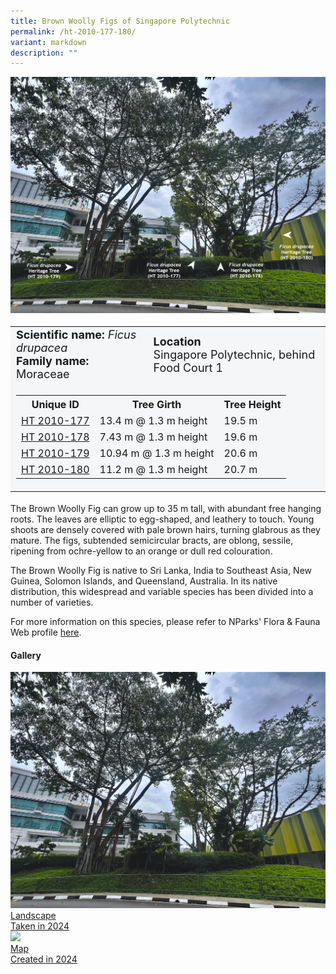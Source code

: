 ```yaml
---
title: Brown Woolly Figs of Singapore Polytechnic
permalink: /ht-2010-177-180/
variant: markdown
description: ""
---
```

<div class="isomer-image-wrapper">
<img src="/images/Heritage_trees_photos/ficdru_ht2010-177-180_landscapeant.jpg">
</div><table style="minWidth: 100px; font-size: 18px; background: #F4F6F7">
<tbody><tr>
<td rowspan="1" colspan="1">
<strong>Scientific name:</strong> <em>Ficus drupacea</em>  
<br><strong>Family name: </strong>Moraceae
</td>
<td rowspan="1" colspan="1">
<strong>Location</strong>
<br>Singapore Polytechnic, behind Food Court 1
</td>
</tr>
<tr><td rowspan="1" colspan="3">
<table style="minWidth: 100px; font-size: 16px;">
<tbody>
<tr>
 <th>Unique ID</th>
 <th>Tree Girth</th>
 <th>Tree Height</th>
</tr>
<tr>
 <td><a href="https://www.onemap.gov.sg/?lat=1.3077100000031157&amp;lng=103.78153999999768">HT 2010-177</a></td>
 <td>13.4 m @ 1.3 m height</td>
 <td>19.5 m</td>
</tr>
<tr>
 <td><a href="https://www.onemap.gov.sg/?lat=1.3076700000005856&amp;lng=103.78159000000043">HT 2010-178</a></td>
 <td>7.43 m @ 1.3 m height</td>
 <td>19.6 m</td>
</tr>
<tr>
 <td><a href="https://www.onemap.gov.sg/?lat=1.3074399999985848&amp;lng=103.78159999999696">HT 2010-179</a></td>
 <td>10.94 m @ 1.3 m height</td>
 <td>20.6 m</td>
</tr>
<tr>
 <td><a href="https://www.onemap.gov.sg/?lat=1.3076399999973367&amp;lng=103.78185999999691">HT 2010-180</a></td>
 <td>11.2 m @ 1.3 m height</td>
 <td>20.7 m</td>
</tr></tbody>
</table>
</td></tr></tbody></table>
<p>The Brown Woolly Fig can grow up to 35 m tall, with abundant free hanging roots. The leaves are elliptic to egg-shaped, and leathery to touch. Young shoots are densely covered with pale brown hairs, turning glabrous as they mature. The figs, subtended semicircular bracts, are oblong, sessile, ripening from ochre-yellow to an orange or dull red colouration.</p>
  
<p>The Brown Woolly Fig is native to Sri Lanka, India to Southeast Asia, New Guinea, Solomon Islands, and Queensland, Australia. In its native distribution, this widespread and variable species has been divided into a number of varieties.</p> 

<p>For more information on this species, please refer to NParks' Flora &amp; Fauna Web profile <a href="https://www.nparks.gov.sg/florafaunaweb/flora/8/1/8138">here</a>.</p>

<h4><b>Gallery</b></h4>
<div class="isomer-card-grid">
<a href="/images/Heritage_trees_photos/ficdru_ht2010-177-180_landscape.jpg" class="isomer-card">
<div class="isomer-card-image">
<div class="isomer-image-wrapper"><img src="/images/Heritage_trees_photos/ficdru_ht2010-177-180_landscape.jpg"></div></div>
<div class="isomer-card-body"><div class="isomer-card-title">Landscape</div><div class="isomer-card-description">Taken in 2024</div></div></a>
	
<a href="/images/Heritage_trees_photos/rain_tree_hyet_2005_45-canopy.jpg" class="isomer-card">
<div class="isomer-card-image">
<div class="isomer-image-wrapper"><img src="/images/Heritage_trees_photos/rain_tree_ht_2005_45-canopy.jpg"></div></div>
<div class="isomer-card-body"><div class="isomer-card-title">Map</div><div class="isomer-card-description">Created in 2024</div></div></a></div>